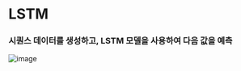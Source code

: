 # LSTM

### 시퀀스 데이터를 생성하고, LSTM 모델을 사용하여 다음 값을 예측

![image](https://github.com/HyunJJJUN/LSTM/assets/124676369/4e45baa0-805f-4ebf-9da7-84cb554a403f)
